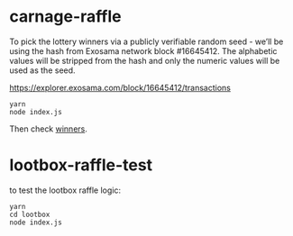 # carnage-raffle

To pick the lottery winners via a publicly verifiable random seed - we’ll be using the hash from Exosama network block #16645412. The alphabetic values will be stripped from the hash and only the numeric values will be used as the seed.

https://explorer.exosama.com/block/16645412/transactions

```
yarn
node index.js
```

Then check [winners](./winners.json).

# lootbox-raffle-test

to test the lootbox raffle logic:

```
yarn
cd lootbox
node index.js

```

